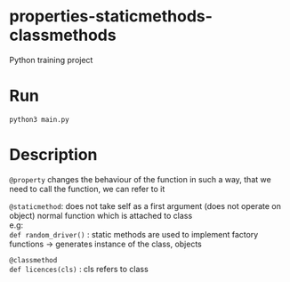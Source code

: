 # properties-staticmethods-classmethods
Python training project



# Run
`python3 main.py`




# Description

`@property` changes the behaviour of the function in such a way, that we need to 
call the function, we can refer to it


`@staticmethod`: does not take self as a first argument (does not operate on object)
    normal function which is attached to class \
    e.g: \
    `def random_driver()` : static methods are used to implement factory functions -> generates instance of the class, objects

    
`@classmethod` \
    `def licences(cls)` : cls refers to class